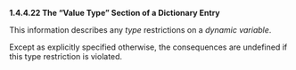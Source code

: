 **1.4.4.22 The “Value Type” Section of a Dictionary Entry** 

This information describes any *type* restrictions on a *dynamic variable*. 

Except as explicitly specified otherwise, the consequences are undefined if this type restriction is violated.  



